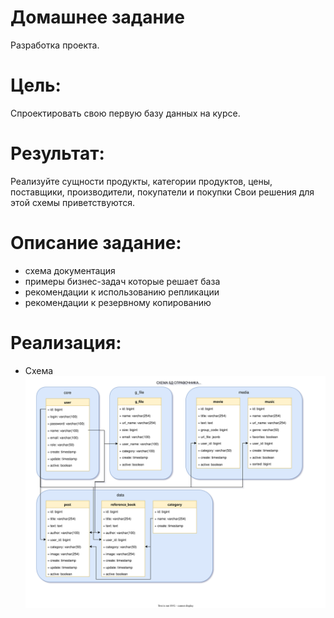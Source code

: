 # Домашнее задание
Разработка проекта.

# Цель:
Спроектировать свою первую базу данных на курсе.

# Результат:
Реализуйте сущности продукты, категории продуктов, цены, поставщики, производители, покупатели и покупки
Свои решения для этой схемы приветствуются.

# Описание задание:
+ схема документация
+ примеры бизнес-задач которые решает база
+ рекомендации к использованию репликации
+ рекомендации к резервному копированию


# Реализация:
+ Схема ![:](db.svg)


